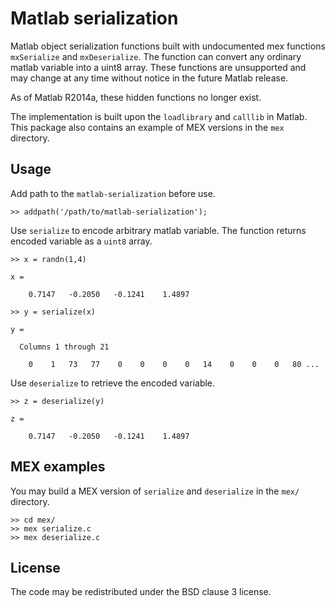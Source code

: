 Matlab serialization
====================

Matlab object serialization functions built with undocumented mex functions
`mxSerialize` and `mxDeserialize`. The function can convert any ordinary matlab
variable into a uint8 array. These functions are unsupported and may change at
any time without notice in the future Matlab release.

As of Matlab R2014a, these hidden functions no longer exist.

The implementation is built upon the `loadlibrary` and `calllib` in Matlab.
This package also contains an example of MEX versions in the `mex` directory.

Usage
-----

Add path to the `matlab-serialization` before use.

    >> addpath('/path/to/matlab-serialization');

Use `serialize` to encode arbitrary matlab variable. The function returns
encoded variable as a `uint8` array.

    >> x = randn(1,4)

    x =

        0.7147   -0.2050   -0.1241    1.4897

    >> y = serialize(x)

    y =

      Columns 1 through 21

        0    1   73   77    0    0    0    0   14    0    0    0   80 ...

Use `deserialize` to retrieve the encoded variable.

    >> z = deserialize(y)

    z =

        0.7147   -0.2050   -0.1241    1.4897

MEX examples
------------

You may build a MEX version of `serialize` and `deserialize` in the `mex/`
directory.

    >> cd mex/
    >> mex serialize.c
    >> mex deserialize.c

License
-------

The code may be redistributed under the BSD clause 3 license.
